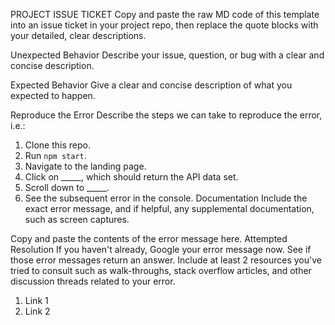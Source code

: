 PROJECT ISSUE TICKET
Copy and paste the raw MD code of this template into an issue ticket in your project repo, then replace the quote blocks with your detailed, clear descriptions.

Unexpected Behavior
Describe your issue, question, or bug with a clear and concise description.

Expected Behavior
Give a clear and concise description of what you expected to happen.

Reproduce the Error
Describe the steps we can take to reproduce the error, i.e.:

1. Clone this repo.
2. Run `npm start`.
3. Navigate to the landing page.
4. Click on _____, which should return the API data set.
5. Scroll down to _____.
6. See the subsequent error in the console.
Documentation
Include the exact error message, and if helpful, any supplemental documentation, such as screen captures.

Copy and paste the contents of the error message here.
Attempted Resolution
If you haven't already, Google your error message now. See if those error messages return an answer. Include at least 2 resources you've tried to consult such as walk-throughs, stack overflow articles, and other discussion threads related to your error.

1. Link 1
2. Link 2
